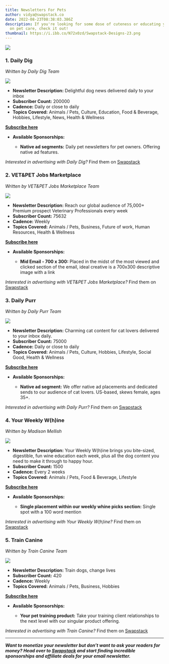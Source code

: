 ```yaml
---
title: Newsletters For Pets
author: vidya@swapstack.co
date: 2022-08-23T08:38:03.386Z
description: If you're looking for some dose of cuteness or educating yourself
  on pet care, check it out!
thumbnail: https://i.ibb.co/N72x0zd/Swapstack-Designs-23.png
---
```

![](https://i.ibb.co/N72x0zd/Swapstack-Designs-23.png)

### 1. **Daily Dig**

*Written by Daily Dig Team*

![](https://i.ibb.co/SxTWyt3/https-s3-amazonaws-com-appforest-uf-f1642539584379x197880805478447560-Logo-Daily2011-2-2021.png)

* **Newsletter Description:** Delightful dog news delivered daily to your inbox
* **Subscriber Count:** 200000
* **Cadence:** Daily or close to daily
* **Topics Covered:** Animals / Pets, Culture, Education, Food & Beverage, Hobbies, Lifestyle, News, Health & Wellness

**[Subscribe here](https://www.dailydigdogs.com/)**

* **Available Sponsorships:**

  * **Native ad segments:** Daily pet newsletters for pet owners. Offering native ad features.

*Interested in advertising with Daily Dig?* Find them on [Swapstack](https://www.swapstack.co/)

### 2. **VET&PET Jobs Marketplace**

*Written by VET&PET Jobs Marketplace Team*

![](https://i.ibb.co/7zRtqPM/https-s3-amazonaws-com-appforest-uf-f1656725490160x868431367766631000-vet-pet-tagline-600-1.jpg)

* **Newsletter Description:** Reach our global audience of 75,000+ Premium prospect Veterinary Professionals every week
* **Subscriber Count:** 75632
* **Cadence:** Weekly
* **Topics Covered:** Animals / Pets, Business, Future of work, Human Resources, Health & Wellness

**[Subscribe here](https://www.vetpetjobs.com/)**

* **Available Sponsorships:**

  * **Mid Email - 700 x 300:** Placed in the midst of the most viewed and clicked section of the email, ideal creative is a 700x300 descriptive image with a link

*Interested in advertising with VET&PET Jobs Marketplace?* Find them on [Swapstack](https://www.swapstack.co/)

### 3. **Daily Purr**

*Written by Daily Purr Team*

![](https://i.ibb.co/YDvNfCh/https-s3-amazonaws-com-appforest-uf-f1650474281952x689253283325446100-dailypurr.jpg)

* **Newsletter Description:** Charming cat content for cat lovers delivered to your inbox daily.
* **Subscriber Count:** 75000
* **Cadence:** Daily or close to daily
* **Topics Covered:** Animals / Pets, Culture, Hobbies, Lifestyle, Social Good, Health & Wellness

**[Subscribe here](https://dailypurrcats.com/)**

* **Available Sponsorships:**

  * **Native ad segment:** We offer native ad placements and dedicated sends to our audience of cat lovers. US-based, skews female, ages 35+.

*Interested in advertising with Daily Purr?* Find them on [Swapstack](https://www.swapstack.co/)

### 4. **Your Weekly W(h)ine**

*Written by Madison Mellish*

![](https://i.ibb.co/FKsxCb7/logos1912230-04.jpg)

* **Newsletter Description:** Your Weekly W(h)ine brings you bite-sized, digestible, fun wine education each week, plus all the dog content you need to make it through to happy hour.
* **Subscriber Count:** 1500
* **Cadence:** Every 2 weeks
* **Topics Covered:** Animals / Pets, Food & Beverage, Lifestyle

**[Subscribe here](https://www.yourweeklywhine.com/)**

* **Available Sponsorships:**

  * **Single placement within our weekly whine picks section:** Single spot with a 100 word mention

*Interested in advertising with Your Weekly W(h)ine?* Find them on [Swapstack](https://www.swapstack.co/)

### 5. **Train Canine**

*Written by Train Canine Team*

![](https://i.ibb.co/dGk4n6Z/https-s3-amazonaws-com-appforest-uf-f1643559354179x959545101507775000-slack-team-icon-copy.jpg)

* **Newsletter Description:** Train dogs, change lives
* **Subscriber Count:** 420
* **Cadence:** Weekly
* **Topics Covered:** Animals / Pets, Business, Hobbies

**[Subscribe here](https://www.traincanine.com/)**

* **Available Sponsorships:**

  * **Your pet training product:** Take your training client relationships to the next level with our singular product offering.

*Interested in advertising with Train Canine?* Find them on [Swapstack](https://www.swapstack.co/)

- - -

***Want to monetize your newsletter but don’t want to ask your readers for money? Head over to [Swapstack](https://swapstack.co/) and start finding incredible sponsorships and affiliate deals for your email newsletter.***
